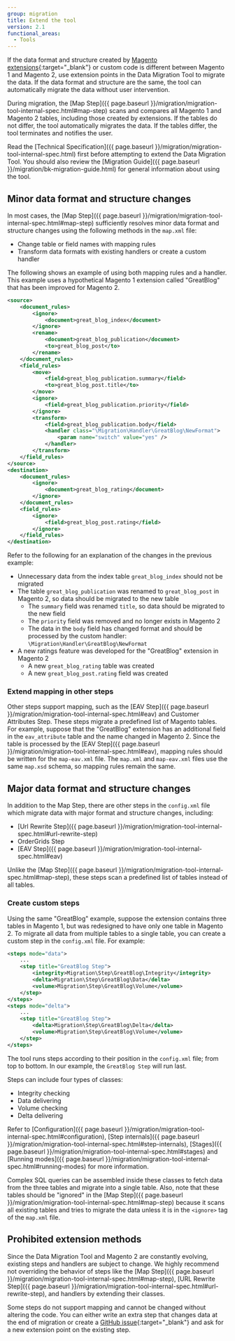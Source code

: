 ```yaml
---
group: migration
title: Extend the tool
version: 2.1
functional_areas:
  - Tools
---
```


If the data format and structure created by [Magento extensions](https://marketplace.magento.com/extensions.html){:target="_blank"} or custom code is different between Magento 1 and Magento 2, use extension points in the Data Migration Tool to migrate the data. If the data format and structure are the same, the tool can automatically migrate the data without user intervention.

During migration, the [Map Step]({{ page.baseurl }}/migration/migration-tool-internal-spec.html#map-step) scans and compares all Magento 1 and Magento 2 tables, including those created by extensions. If the tables do not differ, the tool automatically migrates the data. If the tables differ, the tool terminates and notifies the user.

<div class="bs-callout bs-callout-info" id="info" markdown="1">
Read the [Technical Specification]({{ page.baseurl }}/migration/migration-tool-internal-spec.html) first before attempting to extend the Data Migration Tool. You should also review the [Migration Guide]({{ page.baseurl }}/migration/bk-migration-guide.html) for general information about using the tool.
</div>

## Minor data format and structure changes

In most cases, the [Map Step]({{ page.baseurl }}/migration/migration-tool-internal-spec.html#map-step) sufficiently resolves minor data format and structure changes using the following methods in the `map.xml` file:

- Change table or field names with mapping rules
- Transform data formats with existing handlers or create a custom handler

The following shows an example of using both mapping rules and a handler. This example uses a hypothetical Magento 1 extension called "GreatBlog" that has been improved for Magento 2.

```xml
<source>
    <document_rules>
        <ignore>
            <document>great_blog_index</document>
        </ignore>
        <rename>
            <document>great_blog_publication</document>
            <to>great_blog_post</to>
        </rename>
    </document_rules>
    <field_rules>
        <move>
            <field>great_blog_publication.summary</field>
            <to>great_blog_post.title</to>
        </move>
        <ignore>
            <field>great_blog_publication.priority</field>
        </ignore>
        <transform>
            <field>great_blog_publication.body</field>
            <handler class="\Migration\Handler\GreatBlog\NewFormat">
                <param name="switch" value="yes" />
            </handler>
        </transform>
    </field_rules>
</source>
<destination>
    <document_rules>
        <ignore>
            <document>great_blog_rating</document>
        </ignore>
    </document_rules>
    <field_rules>
        <ignore>
            <field>great_blog_post.rating</field>
        </ignore>
    </field_rules>
</destination>
```

Refer to the following for an explanation of the changes in the previous example:

- Unnecessary data from the index table `great_blog_index` should not be migrated
- The table `great_blog_publication` was renamed to `great_blog_post` in Magento 2, so data should be migrated to the new table
    - The `summary` field was renamed `title`, so data should be migrated to the new field
    - The `priority` field was removed and no longer exists in Magento 2
    - The data in the `body` field has changed format and should be processed by the custom handler: `\Migration\Handler\GreatBlog\NewFormat`
- A new ratings feature was developed for the "GreatBlog" extension in Magento 2
    - A new `great_blog_rating` table was created
    - A new `great_blog_post.rating` field was created

### Extend mapping in other steps

Other steps support mapping, such as the [EAV Step]({{ page.baseurl }}/migration/migration-tool-internal-spec.html#eav) and Customer Attributes Step. These steps migrate a predefined list of Magento tables. For example, suppose that the "GreatBlog" extension has an additional field in the `eav_attribute` table and the name changed in Magento 2. Since the table is processed by the [EAV Step]({{ page.baseurl }}/migration/migration-tool-internal-spec.html#eav), mapping rules should be written for the `map-eav.xml` file. The `map.xml` and `map-eav.xml` files use the same `map.xsd` schema, so mapping rules remain the same.

## Major data format and structure changes

In addition to the Map Step, there are other steps in the `config.xml` file which migrate data with major format and structure changes, including:

- [Url Rewrite Step]({{ page.baseurl }}/migration/migration-tool-internal-spec.html#url-rewrite-step)
- OrderGrids Step
- [EAV Step]({{ page.baseurl }}/migration/migration-tool-internal-spec.html#eav)

Unlike the [Map Step]({{ page.baseurl }}/migration/migration-tool-internal-spec.html#map-step), these steps scan a predefined list of tables instead of all tables.

### Create custom steps

Using the same "GreatBlog" example, suppose the extension contains three tables in Magento 1, but was redesigned to have only one table in Magento 2. To migrate all data from multiple tables to a single table, you can create a custom step in the `config.xml` file. For example:

```xml
<steps mode="data">
    ...
    <step title="GreatBlog Step">
        <integrity>Migration\Step\GreatBlog\Integrity</integrity>
        <delta>Migration\Step\GreatBlog\Data</delta>
        <volume>Migration\Step\GreatBlog\Volume</volume>
    </step>
</steps>
<steps mode="delta">
    ...
    <step title="GreatBlog Step">
        <delta>Migration\Step\GreatBlog\Delta</delta>
        <volume>Migration\Step\GreatBlog\Volume</volume>
    </step>
</steps>
```

The tool runs steps according to their position in the `config.xml` file; from top to bottom. In our example, the `GreatBlog Step` will run last.

Steps can include four types of classes:

- Integrity checking
- Data delivering
- Volume checking
- Delta delivering

<div class="bs-callout bs-callout-info" id="info" markdown="1">
Refer to [Configuration]({{ page.baseurl }}/migration/migration-tool-internal-spec.html#configuration), [Step internals]({{ page.baseurl }}/migration/migration-tool-internal-spec.html#step-internals), [Stages]({{ page.baseurl }}/migration/migration-tool-internal-spec.html#stages) and [Running modes]({{ page.baseurl }}/migration/migration-tool-internal-spec.html#running-modes) for more information.
</div>

Complex SQL queries can be assembled inside these classes to fetch data from the three tables and migrate into a single table. Also, note that these tables should be "ignored" in the [Map Step]({{ page.baseurl }}/migration/migration-tool-internal-spec.html#map-step) because it scans all existing tables and tries to migrate the data unless it is in the `<ignore>` tag of the `map.xml` file.

## Prohibited extension methods

Since the Data Migration Tool and Magento 2 are constantly evolving, existing steps and handlers are subject to change. We highly recommend not overriding the behavior of steps like the [Map Step]({{ page.baseurl }}/migration/migration-tool-internal-spec.html#map-step), [URL Rewrite Step]({{ page.baseurl }}/migration/migration-tool-internal-spec.html#url-rewrite-step), and handlers by extending their classes.

Some steps do not support mapping and cannot be changed without altering the code. You can either write an extra step that changes data at the end of migration or create a [GitHub issue](https://github.com/magento/data-migration-tool/issues){:target="_blank"} and ask for a new extension point on the existing step.
